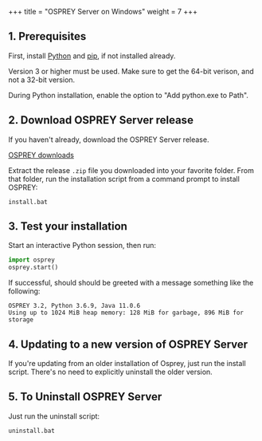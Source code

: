 +++
title = "OSPREY Server on Windows"
weight = 7
+++


## 1. Prerequisites

First, install [Python][python] and [pip][python-pip], if not installed already.

[python]: https://www.python.org/
[python-pip]: https://pip.pypa.io/en/stable/

Version 3 or higher must be used. Make sure to get the 64-bit verison,
and not a 32-bit version.

During Python installation, enable the option to
"Add python.exe to Path".


## 2. Download OSPREY Server release

If you haven't already, download the OSPREY Server release.

[OSPREY downloads](/install/versions)

Extract the release `.zip` file you downloaded into your favorite folder.
From that folder, run the installation script from a command prompt to
install OSPREY:
```shell
install.bat
```


## 3. Test your installation

Start an interactive Python session, then run:
```python
import osprey
osprey.start()
```

If successful, should should be greeted with a message something like the following:
```
OSPREY 3.2, Python 3.6.9, Java 11.0.6
Using up to 1024 MiB heap memory: 128 MiB for garbage, 896 MiB for storage
```


## 4. Updating to a new version of OSPREY Server

If you're updating from an older installation of Osprey,
just run the install script. There's no need
to explicitly uninstall the older version.


## 5. To Uninstall OSPREY Server

Just run the uninstall script:
```shell
uninstall.bat
```
